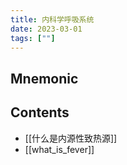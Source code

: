 ```yaml
---
title: 内科学呼吸系统
date: 2023-03-01
tags: [""]
--- 
```


## Mnemonic

## Contents

- [[什么是内源性致热源]]
- [[what_is_fever]]

